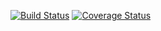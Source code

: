 
[![Build Status](https://travis-ci.org/Haaizenberg/TestingLabs_2.svg?branch=master)](https://travis-ci.org/Haaizenberg/TestingLabs_2)
[![Coverage Status](https://coveralls.io/repos/github/egorhristoforov/testing2/badge.svg?branch=master)](https://coveralls.io/github/egorhristoforov/testing2?branch=master)
